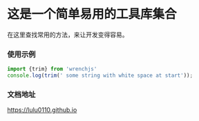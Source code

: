 # 这是一个简单易用的工具库集合

在这里查找常用的方法，来让开发变得容易。

### 使用示例
```js
import {trim} from 'wrenchjs'
console.log(trim(' some string with white space at start'));
```

### 文档地址
https://lulu0110.github.io